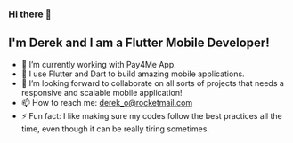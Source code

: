 ### Hi there 👋
## I'm Derek and I am a Flutter Mobile Developer!


- 🔭 I’m currently working with Pay4Me App.
- 🌱 I use Flutter and Dart to build amazing mobile applications.
- 👯 I’m looking forward to collaborate on all sorts of projects that needs a responsive and scalable mobile application!
- 📫 How to reach me: derek_o@rocketmail.com
- ⚡ Fun fact: I like making sure my codes follow the best practices all the time, even though it can be really tiring sometimes.

